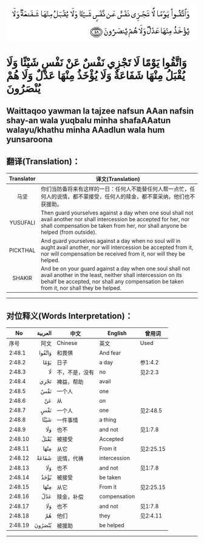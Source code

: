 ![002:048](images/002_048.gif)

#  وَاتَّقُوا يَوْمًا لَا تَجْزِي نَفْسٌ عَنْ نَفْسٍ شَيْئًا وَلَا يُقْبَلُ مِنْهَا شَفَاعَةٌ وَلَا يُؤْخَذُ مِنْهَا عَدْلٌ وَلَا هُمْ يُنْصَرُونَ 

## Waittaqoo yawman la tajzee nafsun AAan nafsin shay-an wala yuqbalu minha shafaAAatun walayu/khathu minha AAadlun wala hum yunsaroona

## 翻译(Translation)：

| Translator | 译文(Translation)                                            |
|:----------:| ------------------------------------------------------------ |
| 马坚       | 你们当防备将来有这样的一日：任何人不能替任何人帮一点忙，任何人的说情，都不蒙接受，任何人的赎金，都不蒙采纳，他们也不获援助。 |
| YUSUFALI   | Then guard yourselves against a day when one soul shall not avail another nor shall intercession be accepted for her, nor shall compensation be taken from her, nor shall anyone be helped (from outside). |
| PICKTHAL   | And guard yourselves against a day when no soul will in aught avail another, nor will intercession be accepted from it, nor will compensation be received from it, nor will they be helped. |
| SHAKIR     | And be on your guard against a day when one soul shall not avail another in the least, neither shall intercession on its behalf be accepted, nor shall any compensation be taken from it, nor shall they be helped. |

---

## 对位释义(Words Interpretation)：

| No      | العربية | 中文           | English      | 曾用词    |
| ------- | ------: | -------------- | ------------ | --------- |
| 序号    |    阿文 | Chinese        | 英文         | Used      |
| 2:48.1  |  وَاتَّقُوا | 和畏惧         | And fear     |           |
| 2:48.2  |    يَوْمًا | 日子           | a day        | 参1:4.2   |
| 2:48.3  |      لَا | 不，不是，没有 | no           | 见2:2.3   |
| 2:48.4  |    تَجْزِي | 裨益，帮助     | avail        |           |
| 2:48.5  |     نَفْسٌ | 一个人         | one          |           |
| 2:48.6  |      عَنْ | 从             | on           |           |
| 2:48.7  |     نَفْسٍ | 一个人         | one          | 见2:48.5  |
| 2:48.8  |    شَيْئًا | 一件事情       | a thing      |           |
| 2:48.9  |     وَلَا | 也不           | and not      | 见1:7.8   |
| 2:48.10 |    يُقْبَلُ | 被接受         | Accepted     |           |
| 2:48.11 |    مِنْهَا | 从它           | From it      | 见2:25.15 |
| 2:48.12 |   شَفَاعَةٌ | 说情，代祷     | intercession |           |
| 2:48.13 |     وَلَا | 也不           | and not      | 见1:7.8   |
| 2:48.14 |    يُؤْخَذُ | 被接受         | be taken     |           |
| 2:48.15 |    مِنْهَا | 从它           | From it      | 见2:25.15 |
| 2:48.16 |     عَدْلٌ | 赎金，补偿     | compensation |           |
| 2:48.17 |     وَلَا | 也不           | and not      | 见1:7.8   |
| 2:48.18 |      هُمْ | 他们           | they         | 见2:4.11  |
| 2:48.19 |  يُنْصَرُونَ | 被援助         | be helped    |           |

---
